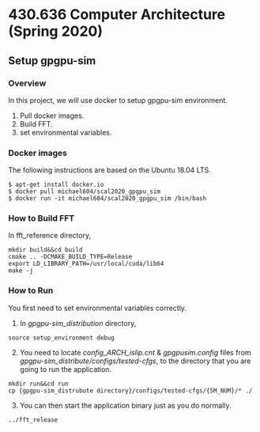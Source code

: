 # 430.636 Computer Architecture (Spring 2020)

## Setup gpgpu-sim

### Overview

In this project, we will use docker to setup gpgpu-sim environment. 

1. Pull docker images.
2. Build FFT.
3. set environmental variables.

### Docker images 

The following instructions are based on the Ubuntu 18.04 LTS. 

```
$ apt-get install docker.io
$ docker pull michael604/scal2020_gpgpu_sim
$ docker run -it michael604/scal2020_gpgpu_sim /bin/bash
```

### How to Build FFT

In fft_reference directory,

```
mkdir build&&cd build
cmake .. -DCMAKE_BUILD_TYPE=Release
export LD_LIBRARY_PATH=/usr/local/cuda/lib64
make -j
```

### How to Run

You first need to set environmental variables correctly.

1. In *gpgpu-sim_distribution* directory,

```
source setup_environment debug
```

2. You need to locate *config_ARCH_islip.cnt* & *gpgpusim.config* files from *gpgpu-sim_distribute/configs/tested-cfgs*, to the directory that you are going to run the application.

```
mkdir run&&cd run
cp {gpgpu-sim_distrubute directory}/configs/tested-cfgs/{SM_NUM}/* ./
```

3. You can then start the application binary just as you do normally.

```
../fft_release
```

